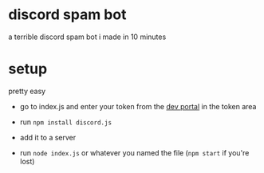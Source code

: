 # discord spam bot
a terrible discord spam bot i made in 10 minutes

# setup
pretty easy

- go to index.js and enter your token from the [dev portal](https://discord.com/developers/applications) in the token area

- run `npm install discord.js`

- add it to a server

- run `node index.js` or whatever you named the file (`npm start` if you're lost)

